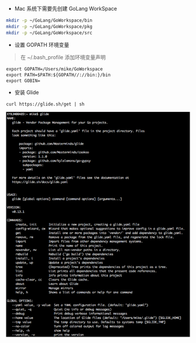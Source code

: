 









* Mac 系统下需要先创建 GoLang WorkSpace 

```sh
mkdir -p ~/GoLang/GoWorkspace/bin
mkdir -p ~/GoLang/GoWorkspace/pkg
mkdir -p ~/GoLang/GoWorkspace/src
```

* 设置 GOPATH 环境变量

> 在 ~/.bash\_profile 添加环境变量声明

```
export GOPATH=/Users/mike/GoWorkspace
export PATH=$PATH:${GOPATH//://bin:}/bin
export GOBIN=
```

* 安装 Glide

```
curl https://glide.sh/get | sh
```

![](/assets/WX20180727-111810.png)








